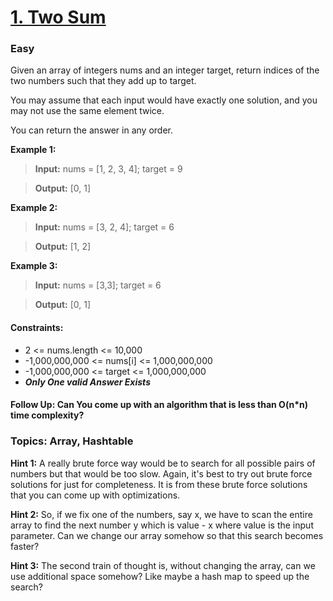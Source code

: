 # [1. Two Sum](https://leetcode.com/problems/two-sum)
### Easy

Given an array of integers nums and an integer target, return indices of the two numbers such that they add up to target.

You may assume that each input would have exactly one solution, and you may not use the same element twice.

You can return the answer in any order.


__Example 1:__

>__Input:__ nums = [1, 2, 3, 4];  target = 9

>__Output:__ [0, 1]

__Example 2:__

>__Input:__ nums = [3, 2, 4];  target = 6

>__Output:__ [1, 2]

__Example 3:__

>__Input:__ nums = [3,3];  target = 6

>__Output:__ [0, 1]


#### __Constraints:__


- 2 <= nums.length <= 10,000
- -1,000,000,000 <= nums[i] <= 1,000,000,000
- -1,000,000,000 <= target <= 1,000,000,000
- __*Only One valid Answer Exists*__

#### __Follow Up:__ Can You come up with an algorithm that is less than O(n*n) time complexity?



### Topics: Array, Hashtable




__Hint 1:__ A really brute force way would be to search for all possible pairs of numbers but that would be too slow. Again, it's best to try out brute force solutions for just for completeness. It is from these brute force solutions that you can come up with optimizations.

__Hint 2:__ So, if we fix one of the numbers, say x, we have to scan the entire array to find the next number y which is value - x where value is the input parameter. Can we change our array somehow so that this search becomes faster?

__Hint 3:__ The second train of thought is, without changing the array, can we use additional space somehow? Like maybe a hash map to speed up the search?